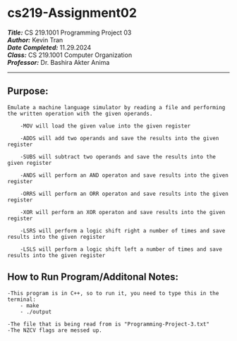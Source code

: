 # cs219-Assignment02

***Title:*** CS 219.1001 Programming Project 03 <br>
***Author:*** Kevin Tran <br>
***Date Completed:*** 11.29.2024 <br>
***Class:*** CS 219.1001 Computer Organization <br>
***Professor:*** Dr. Bashira Akter Anima

***

## Purpose:
    Emulate a machine language simulator by reading a file and performing the written operation with the given operands.

        -MOV will load the given value into the given register

        -ADDS will add two operands and save the results into the given register

        -SUBS will subtract two operands and save the results into the given register

        -ANDS will perform an AND operaton and save results into the given register

        -ORRS will perform an ORR operaton and save results into the given register

        -XOR will perform an XOR operaton and save results into the given register

        -LSRS will perform a logic shift right a number of times and save results into the given register

        -LSLS will perform a logic shift left a number of times and save results into the given register






## How to Run Program/Additonal Notes:
    -This program is in C++, so to run it, you need to type this in the terminal:
        - make
        - ./output

    -The file that is being read from is "Programming-Project-3.txt"
    -The NZCV flags are messed up.
    